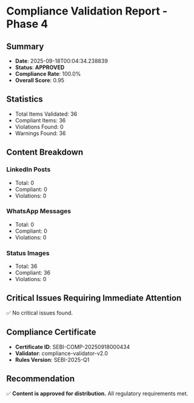 # Compliance Validation Report - Phase 4

## Summary
- **Date**: 2025-09-18T00:04:34.238839
- **Status**: **APPROVED**
- **Compliance Rate**: 100.0%
- **Overall Score**: 0.95

## Statistics
- Total Items Validated: 36
- Compliant Items: 36
- Violations Found: 0
- Warnings Found: 36

## Content Breakdown

### LinkedIn Posts
- Total: 0
- Compliant: 0
- Violations: 0

### WhatsApp Messages
- Total: 0
- Compliant: 0
- Violations: 0

### Status Images
- Total: 36
- Compliant: 36
- Violations: 0

## Critical Issues Requiring Immediate Attention

✅ No critical issues found.

## Compliance Certificate
- **Certificate ID**: SEBI-COMP-20250918000434
- **Validator**: compliance-validator-v2.0
- **Rules Version**: SEBI-2025-Q1

## Recommendation
✅ **Content is approved for distribution.** All regulatory requirements met.